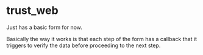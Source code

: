 # trust_web

Just has a basic form for now. 

Basically the way it works is that each step of the form has a callback that it triggers to verify the data before proceeding to the next step. 

